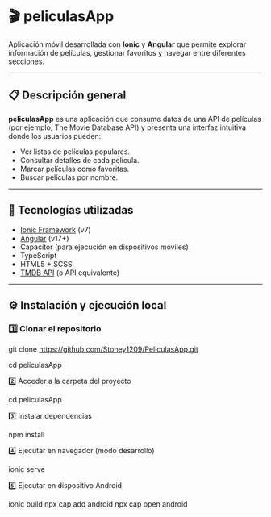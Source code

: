 # 🎬 peliculasApp

Aplicación móvil desarrollada con **Ionic** y **Angular** que permite explorar información de películas, gestionar favoritos y navegar entre diferentes secciones.

---

## 📋 Descripción general

**peliculasApp** es una aplicación que consume datos de una API de películas (por ejemplo, The Movie Database API) y presenta una interfaz intuitiva donde los usuarios pueden:

- Ver listas de películas populares.
- Consultar detalles de cada película.
- Marcar películas como favoritas.
- Buscar películas por nombre.

---

## 🚀 Tecnologías utilizadas

- [Ionic Framework](https://ionicframework.com/) (v7)
- [Angular](https://angular.io/) (v17+)
- Capacitor (para ejecución en dispositivos móviles)
- TypeScript
- HTML5 + SCSS
- [TMDB API](https://www.themoviedb.org/documentation/api) (o API equivalente)

---

## ⚙️ Instalación y ejecución local

### 1️⃣ Clonar el repositorio

git clone https://github.com/Stoney1209/PeliculasApp.git

cd peliculasApp

2️⃣ Acceder a la carpeta del proyecto

cd peliculasApp

3️⃣ Instalar dependencias

npm install

4️⃣ Ejecutar en navegador (modo desarrollo)

ionic serve

5️⃣ Ejecutar en dispositivo Android

ionic build
npx cap add android
npx cap open android

